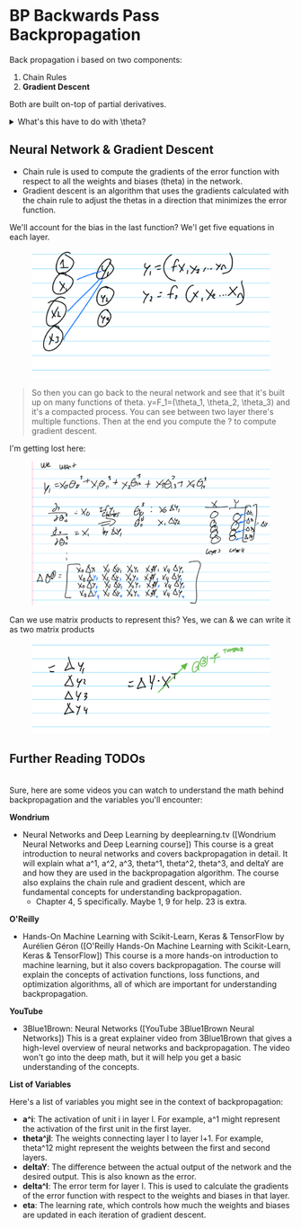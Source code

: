 # BP Backwards Pass Backpropagation

Back propagation i based on two components:

1. Chain Rules
2. **Gradient Descent**

Both are built on-top of partial derivatives.&#x20;

<details>

<summary>What's this have to do with \theta?</summary>

In backpropagation, theta (θ) represents the weights and biases within a neural network. Finding these thetas is crucial for training the network to perform a specific task.

Here's how the concepts you mentioned tie in with finding thetas:

1. **Chain Rule:** Backpropagation utilizes the chain rule of calculus to efficiently compute the gradients of the error function (cost function) with respect to all the thetas in the network. The error function measures how well the network's predictions align with the desired outputs. By calculating these gradients, we determine how much each theta contributes to the overall error.
2. **Gradient Descent:** This optimization algorithm uses the gradients calculated with the chain rule to adjust the thetas in a direction that minimizes the error function. Imagine a landscape where the error function represents the height, and you want to find the lowest valley. Gradient descent guides the thetas downhill towards the minimum error.

Partial derivatives are the foundation for both the chain rule and gradient descent. They tell you how much a function (like the error function) changes with respect to a small change in a single theta. By chaining these partial derivatives together using the chain rule, we can efficiently calculate the overall impact of each theta on the error. Gradient descent then uses this information to iteratively update the thetas, moving them closer to the optimal values that minimize the error.

In essence, backpropagation employs the chain rule to calculate gradients and leverages gradient descent to find the optimal thetas that lead to the best performance for the neural network.

</details>

## Neural Network & Gradient Descent

* Chain rule is used to compute the gradients of the error function with respect to all the weights and biases (theta) in the network.
* Gradient descent is an algorithm that uses the gradients calculated with the chain rule to adjust the thetas in a direction that minimizes the error function.

We'll account for the bias in the last function? We'l get five equations in each layer.

<figure><img src="../../../.gitbook/assets/image (2) (1) (1) (1) (1) (1) (1) (1).png" alt=""><figcaption></figcaption></figure>

> So then you can go back to the neural network and see that it's built up on many functions of theta. y=F\_1=(\theta\_1, \theta\_2, \theta\_3) and it's a compacted process. You can see between two layer there's multiple functions. Then at the end you compute the ? to compute gradient descent.&#x20;

I'm getting lost here:

<figure><img src="../../../.gitbook/assets/image (2) (1) (1) (1) (1) (1) (1).png" alt=""><figcaption></figcaption></figure>

Can we use matrix products to represent this? Yes, we can & we can write it as two matrix products

<figure><img src="../../../.gitbook/assets/image (1) (1) (1) (1) (1) (1) (1) (1) (1) (1) (1) (1) (1) (1).png" alt=""><figcaption></figcaption></figure>

## Further Reading TODOs

\
Sure, here are some videos you can watch to understand the math behind backpropagation and the variables you'll encounter:

**Wondrium**

* Neural Networks and Deep Learning by deeplearning.tv (\[Wondrium Neural Networks and Deep Learning course]) This course is a great introduction to neural networks and covers backpropagation in detail. It will explain what a^1, a^2, a^3, theta^1, theta^2, theta^3, and deltaY are and how they are used in the backpropagation algorithm. The course also explains the chain rule and gradient descent, which are fundamental concepts for understanding backpropagation.
  * Chapter 4, 5 specifically. Maybe 1, 9 for help. 23 is extra.

**O'Reilly**

* Hands-On Machine Learning with Scikit-Learn, Keras & TensorFlow by Aurélien Géron (\[O'Reilly Hands-On Machine Learning with Scikit-Learn, Keras & TensorFlow]) This course is a more hands-on introduction to machine learning, but it also covers backpropagation. The course will explain the concepts of activation functions, loss functions, and optimization algorithms, all of which are important for understanding backpropagation.

**YouTube**

* 3Blue1Brown: Neural Networks (\[YouTube 3Blue1Brown Neural Networks]) This is a great explainer video from 3Blue1Brown that gives a high-level overview of neural networks and backpropagation. The video won't go into the deep math, but it will help you get a basic understanding of the concepts.

**List of Variables**

Here's a list of variables you might see in the context of backpropagation:

* **a^i**: The activation of unit i in layer l. For example, a^1 might represent the activation of the first unit in the first layer.
* **theta^jl**: The weights connecting layer l to layer l+1. For example, theta^12 might represent the weights between the first and second layers.
* **deltaY**: The difference between the actual output of the network and the desired output. This is also known as the error.
* **delta^l**: The error term for layer l. This is used to calculate the gradients of the error function with respect to the weights and biases in that layer.
* **eta**: The learning rate, which controls how much the weights and biases are updated in each iteration of gradient descent.
